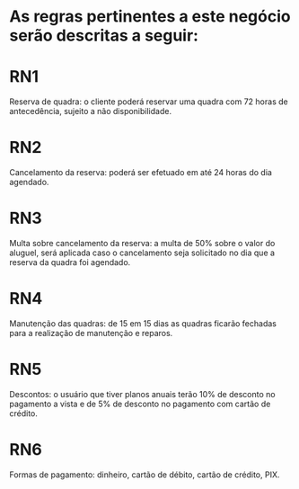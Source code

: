 # As regras pertinentes a este negócio serão descritas a seguir:

# RN1
Reserva de quadra: o cliente poderá reservar uma quadra com 72 horas de antecedência, sujeito a não disponibilidade.
# RN2
Cancelamento da reserva: poderá ser efetuado em até 24 horas do dia agendado.
# RN3
Multa sobre cancelamento da reserva: a multa de 50% sobre o valor do aluguel, será aplicada caso o cancelamento seja solicitado no dia que a reserva da quadra foi agendado.
# RN4
Manutenção das quadras: de 15 em 15 dias as quadras ficarão fechadas para a realização de manutenção e reparos.
# RN5
Descontos: o usuário que tiver planos anuais terão 10% de desconto no pagamento a vista e de 5% de desconto no pagamento com cartão de crédito.
# RN6
Formas de pagamento: dinheiro, cartão de débito, cartão de crédito, PIX.
